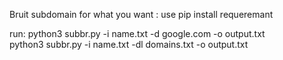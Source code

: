 Bruit subdomain for what you want :
use 
pip install requeremant 

run: 
python3 subbr.py -i name.txt -d google.com -o output.txt </br>
python3 subbr.py -i name.txt -dl domains.txt -o output.txt 
